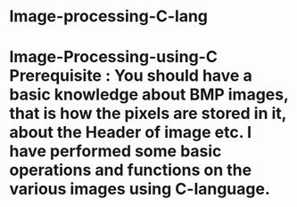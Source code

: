 # Image-processing-C-lang
 # Image-Processing-using-C Prerequisite : You should have a basic knowledge about BMP images, that is how the pixels are stored in it, about the Header of image etc. I have performed some basic operations and functions on the various images using C-language. 
